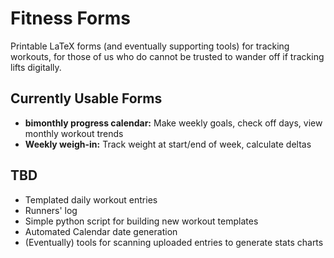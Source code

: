 # Fitness Forms

Printable LaTeX forms (and eventually supporting tools) for tracking workouts, for those of us who do cannot be trusted to wander off if tracking lifts digitally.

## Currently Usable Forms
* **bimonthly progress calendar:** Make weekly goals, check off days, view monthly workout trends
* **Weekly weigh-in:** Track weight at start/end of week, calculate deltas

## TBD
* Templated daily workout entries
* Runners' log
* Simple python script for building new workout templates
* Automated Calendar date generation
* (Eventually) tools for scanning uploaded entries to generate stats charts
